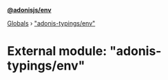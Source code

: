**[@adonisjs/env](../README.md)**

[Globals](../README.md) › ["adonis-typings/env"](_adonis_typings_env_.md)

# External module: "adonis-typings/env"